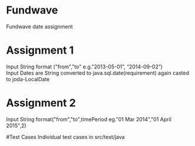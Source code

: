 # Fundwave
Fundwave date assignment
# Assignment 1 
 Input String format ("from","to"    e.g."2013-05-01”, “2014-09-02”)  
 Input Dates are String converted to java.sql.date(requirement) again casted to joda-LocalDate 
 
# Assignment 2 
  Input String format("from","to",timePeriod   eg."01 Mar 2014","01 April 2015",2)
 
#Test Cases
  Individual test cases in src/test/java
